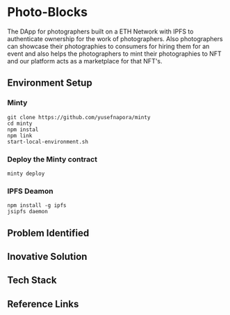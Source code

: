 # Photo-Blocks
The DApp for photographers built on a ETH Network with IPFS to authenticate ownership for the work of photographers. Also photographers can showcase their photographies to consumers for hiring them for an event and also helps the photographers to mint their photographies to NFT and our platform acts as a marketplace for that NFT's.

## Environment Setup 

### Minty
```
git clone https://github.com/yusefnapora/minty
cd minty
npm instal
npm link
start-local-environment.sh
```

### Deploy the Minty contract
```shell
minty deploy
```

### IPFS Deamon
```
npm install -g ipfs
jsipfs daemon
```
## Problem Identified

## Inovative Solution

## Tech Stack

## Reference Links
